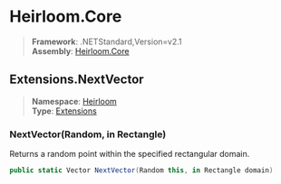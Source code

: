 # Heirloom.Core

> **Framework**: .NETStandard,Version=v2.1  
> **Assembly**: [Heirloom.Core][0]  

## Extensions.NextVector

> **Namespace**: [Heirloom][0]  
> **Type**: [Extensions][1]  

### NextVector(Random, in Rectangle)

Returns a random point within the specified rectangular domain.

```cs
public static Vector NextVector(Random this, in Rectangle domain)
```

[0]: ../Heirloom.Core.md
[1]: Heirloom.Extensions.md
